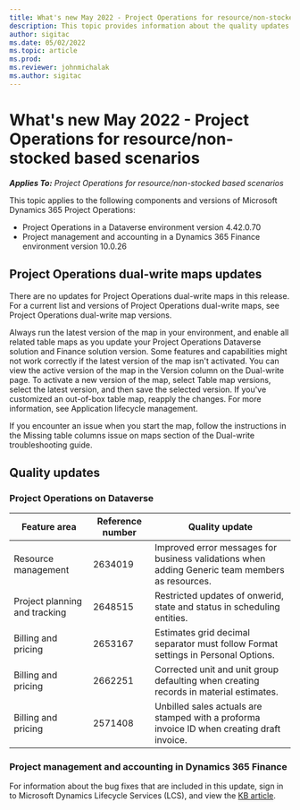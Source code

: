 ```yaml
---
title: What's new May 2022 - Project Operations for resource/non-stocked based scenarios
description: This topic provides information about the quality updates that are available in the May 2022 release of Microsoft Dynamics 365 Project Operations for resource/non-stocked based scenarios.
author: sigitac
ms.date: 05/02/2022
ms.topic: article
ms.prod:
ms.reviewer: johnmichalak 
ms.author: sigitac
---
```


# What's new May 2022 - Project Operations for resource/non-stocked based scenarios

_**Applies To:** Project Operations for resource/non-stocked based scenarios_

This topic applies to the following components and versions of Microsoft Dynamics 365 Project Operations:

- Project Operations in a Dataverse environment version 4.42.0.70
- Project management and accounting in a Dynamics 365 Finance environment version 10.0.26

## Project Operations dual-write maps updates

There are no updates for Project Operations dual-write maps in this release. For a current list and versions of Project Operations dual-write maps, see Project Operations dual-write map versions.

Always run the latest version of the map in your environment, and enable all related table maps as you update your Project Operations Dataverse solution and Finance solution version. Some features and capabilities might not work correctly if the latest version of the map isn't activated. You can view the active version of the map in the Version column on the Dual-write page. To activate a new version of the map, select Table map versions, select the latest version, and then save the selected version. If you've customized an out-of-box table map, reapply the changes. For more information, see Application lifecycle management.

If you encounter an issue when you start the map, follow the instructions in the Missing table columns issue on maps section of the Dual-write troubleshooting guide.

## Quality updates
### Project Operations on Dataverse

| Feature area | Reference number | Quality update |
| --- | --- | --- |
| Resource management | 2634019 | Improved error messages for business validations when adding Generic team members as resources. |
| Project planning and tracking | 2648515 | Restricted updates of onwerid, state and status in scheduling entities. |
| Billing and pricing | 2653167 | Estimates grid decimal separator must follow Format settings in Personal Options. |
| Billing and pricing| 2662251 | Corrected unit and unit group defaulting when creating records in material estimates. |
| Billing and pricing| 2571408 | Unbilled sales actuals are stamped with a proforma invoice ID when creating draft invoice. |

### Project management and accounting in Dynamics 365 Finance

For information about the bug fixes that are included in this update, sign in to Microsoft Dynamics Lifecycle Services (LCS), and view the [KB article](https://fix.lcs.dynamics.com/Issue/Details?bugId=662864).
